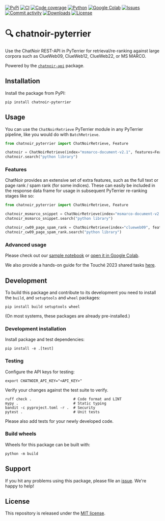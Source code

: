 [![PyPi](https://img.shields.io/pypi/v/chatnoir-pyterrier?style=flat-square)](https://pypi.org/project/chatnoir-pyterrier/)
[![CI](https://img.shields.io/github/actions/workflow/status/chatnoir-eu/chatnoir-pyterrier/ci.yml?branch=main&style=flat-square)](https://github.com/chatnoir-eu/chatnoir-pyterrier/actions/workflows/ci.yml)
[![Code coverage](https://img.shields.io/codecov/c/github/chatnoir-eu/chatnoir-pyterrier?style=flat-square)](https://codecov.io/github/chatnoir-eu/chatnoir-pyterrier/)
[![Python](https://img.shields.io/pypi/pyversions/chatnoir-pyterrier?style=flat-square)](https://pypi.org/project/chatnoir-pyterrier/)
[![Google Colab](https://img.shields.io/badge/example-open%20in%20colab-informational?style=flat-square)](https://colab.research.google.com/github/chatnoir-eu/chatnoir-pyterrier/blob/main/examples/search.ipynb)
[![Issues](https://img.shields.io/github/issues/chatnoir-eu/chatnoir-pyterrier?style=flat-square)](https://github.com/chatnoir-eu/chatnoir-pyterrier/issues)
[![Commit activity](https://img.shields.io/github/commit-activity/m/chatnoir-eu/chatnoir-pyterrier?style=flat-square)](https://github.com/chatnoir-eu/chatnoir-pyterrier/commits)
[![Downloads](https://img.shields.io/pypi/dm/chatnoir-pyterrier?style=flat-square)](https://pypi.org/project/chatnoir-pyterrier/)
[![License](https://img.shields.io/github/license/chatnoir-eu/chatnoir-pyterrier?style=flat-square)](LICENSE)

# 🔍 chatnoir-pyterrier

Use the ChatNoir REST-API in PyTerrier for retrieval/re-ranking against large corpora such as ClueWeb09, ClueWeb12, ClueWeb22, or MS MARCO.

Powered by the [`chatnoir-api`](https://pypi.org/project/chatnoir-api/) package.

## Installation

Install the package from PyPI:

```shell
pip install chatnoir-pyterrier
```

## Usage

You can use the `ChatNoirRetrieve` PyTerrier module in any PyTerrier pipeline, like you would do with `BatchRetrieve`.

```python
from chatnoir_pyterrier import ChatNoirRetrieve, Feature

chatnoir = ChatNoirRetrieve(index="msmarco-document-v2.1", features=Feature.SNIPPET_TEXT)
chatnoir.search("python library")
```

### Features

ChatNoir provides an extensive set of extra features, such as the full text or page rank / spam rank (for some indices).
These can easily be included in the response data frame for usage in subsequent PyTerrier re-ranking stages like so:

```python
from chatnoir_pyterrier import ChatNoirRetrieve, Feature

chatnoir_msmarco_snippet = ChatNoirRetrieve(index="msmarco-document-v2.1", features=Feature.SNIPPET_TEXT)
chatnoir_msmarco_snippet.search("python library")

chatnoir_cw09_page_spam_rank = ChatNoirRetrieve(index="clueweb09", features=Feature.PAGE_RANK | Feature.SPAM_RANK)
chatnoir_cw09_page_spam_rank.search("python library")
```

### Advanced usage

Please check out our [sample notebook](examples/search.ipynb) or [open it in Google Colab](https://colab.research.google.com/github/chatnoir-eu/chatnoir-pyterrier/blob/main/examples/search.ipynb).

We also provide a hands-on guide for the Touché 2023 shared tasks [here](examples/search_touche_2023.ipynb).

<!-- ## Citation

If you use this package, please cite the [paper](https://webis.de/publications.html#bevendorff_2018)
from the [ChatNoir](https://github.com/chatnoir-eu) authors. 
You can use the following BibTeX information for citation:

```bibtex
@InProceedings{bevendorff:2018,
  address =               {Berlin Heidelberg New York},
  author =                {Janek Bevendorff and Benno Stein and Matthias Hagen and Martin Potthast},
  booktitle =             {Advances in Information Retrieval. 40th European Conference on IR Research (ECIR 2018)},
  editor =                {Leif Azzopardi and Allan Hanbury and Gabriella Pasi and Benjamin Piwowarski},
  month =                 mar,
  publisher =             {Springer},
  series =                {Lecture Notes in Computer Science},
  site =                  {Grenoble, France},
  title =                 {{Elastic ChatNoir: Search Engine for the ClueWeb and the Common Crawl}},
  year =                  2018
}
``` -->

## Development

To build this package and contribute to its development you need to install the `build`, and `setuptools` and `wheel` packages:

```shell
pip install build setuptools wheel
```

(On most systems, these packages are already pre-installed.)

### Development installation

Install package and test dependencies:

```shell
pip install -e .[test]
```

### Testing

Configure the API keys for testing:

```shell
export CHATNOIR_API_KEY="<API_KEY>"
```

Verify your changes against the test suite to verify.

```shell
ruff check .                   # Code format and LINT
mypy .                         # Static typing
bandit -c pyproject.toml -r .  # Security
pytest .                       # Unit tests
```

Please also add tests for your newly developed code.

### Build wheels

Wheels for this package can be built with:

```shell
python -m build
```

## Support

If you hit any problems using this package, please file an [issue](https://github.com/chatnoir-eu/chatnoir-pyterrier/issues/new).
We're happy to help!

## License

This repository is released under the [MIT license](LICENSE).

